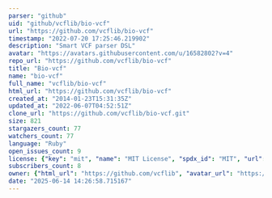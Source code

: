 ```yaml
---
parser: "github"
uid: "github/vcflib/bio-vcf"
url: "https://github.com/vcflib/bio-vcf"
timestamp: "2022-07-20 17:25:46.219902"
description: "Smart VCF parser DSL"
avatar: "https://avatars.githubusercontent.com/u/16582802?v=4"
repo_url: "https://github.com/vcflib/bio-vcf"
title: "Bio-vcf"
name: "bio-vcf"
full_name: "vcflib/bio-vcf"
html_url: "https://github.com/vcflib/bio-vcf"
created_at: "2014-01-23T15:31:35Z"
updated_at: "2022-06-07T04:52:51Z"
clone_url: "https://github.com/vcflib/bio-vcf.git"
size: 821
stargazers_count: 77
watchers_count: 77
language: "Ruby"
open_issues_count: 9
license: {"key": "mit", "name": "MIT License", "spdx_id": "MIT", "url": "https://api.github.com/licenses/mit", "node_id": "MDc6TGljZW5zZTEz"}
subscribers_count: 8
owner: {"html_url": "https://github.com/vcflib", "avatar_url": "https://avatars.githubusercontent.com/u/16582802?v=4", "login": "vcflib", "type": "Organization"}
date: "2025-06-14 14:26:58.715167"
---
```

